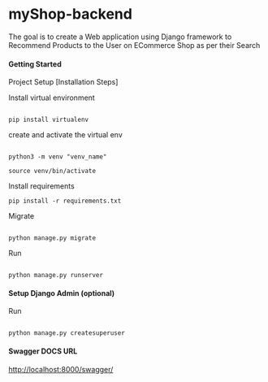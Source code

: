 # myShop-backend
The goal is to create a Web application using Django framework to Recommend Products to the User on ECommerce Shop as per their Search

#### Getting Started

Project Setup [Installation Steps]

Install virtual environment

```

pip install virtualenv

```

create and activate the virtual env

```

python3 -m venv "venv_name"

source venv/bin/activate

```

Install requirements 

```
pip install -r requirements.txt
```

Migrate 

```

python manage.py migrate

```

Run 

```

python manage.py runserver

```

#### Setup Django Admin (optional)
Run 

```

python manage.py createsuperuser

```

#### Swagger DOCS URL

[http://localhost:8000/swagger/](http://localhost:8000/swagger/)